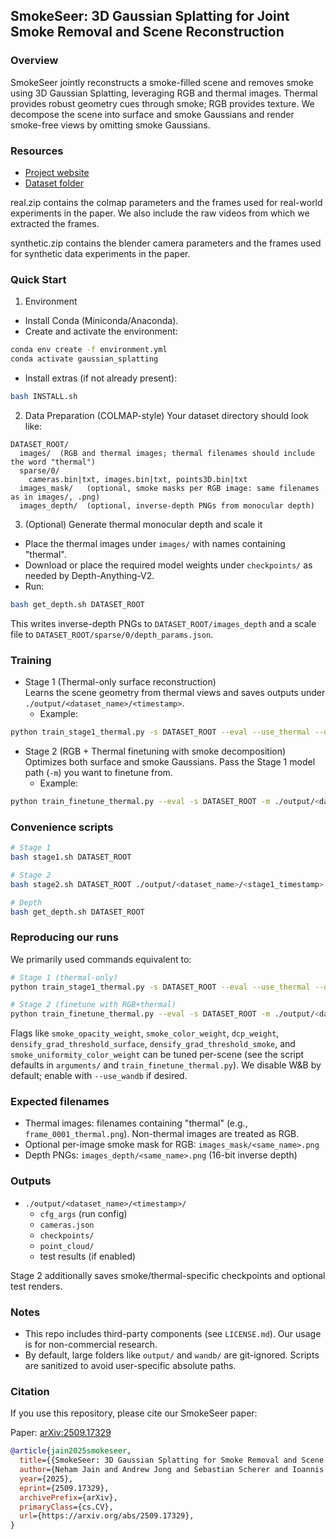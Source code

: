 ## SmokeSeer: 3D Gaussian Splatting for Joint Smoke Removal and Scene Reconstruction

### Overview
SmokeSeer jointly reconstructs a smoke-filled scene and removes smoke using 3D Gaussian Splatting, leveraging RGB and thermal images. Thermal provides robust geometry cues through smoke; RGB provides texture. We decompose the scene into surface and smoke Gaussians and render smoke-free views by omitting smoke Gaussians.

### Resources
- [Project website](https://imaging.cs.cmu.edu/smokeseer/)
- [Dataset folder](https://drive.google.com/drive/folders/1xwmLNRIaZYPERdSBJVWpu5P80DSEu6Ts?usp=sharing)

real.zip contains the colmap parameters and the frames used for real-world experiments in the paper. We also include the raw videos from which we extracted the frames. 

synthetic.zip contains the blender camera parameters and the frames used for synthetic data experiments in the paper. 

### Quick Start
1. Environment
- Install Conda (Miniconda/Anaconda).
- Create and activate the environment:
```bash
conda env create -f environment.yml
conda activate gaussian_splatting
```
- Install extras (if not already present):
```bash
bash INSTALL.sh
```

2. Data Preparation (COLMAP-style)
Your dataset directory should look like:
```text
DATASET_ROOT/
  images/  (RGB and thermal images; thermal filenames should include the word "thermal")
  sparse/0/
    cameras.bin|txt, images.bin|txt, points3D.bin|txt
  images_mask/   (optional, smoke masks per RGB image: same filenames as in images/, .png)
  images_depth/  (optional, inverse-depth PNGs from monocular depth)
```

3. (Optional) Generate thermal monocular depth and scale it
- Place the thermal images under `images/` with names containing "thermal".
- Download or place the required model weights under `checkpoints/` as needed by Depth-Anything-V2.
- Run:
```bash
bash get_depth.sh DATASET_ROOT
```
This writes inverse-depth PNGs to `DATASET_ROOT/images_depth` and a scale file to `DATASET_ROOT/sparse/0/depth_params.json`.

### Training
- Stage 1 (Thermal-only surface reconstruction)  
  Learns the scene geometry from thermal views and saves outputs under `./output/<dataset_name>/<timestamp>`.
  - Example:
```bash
python train_stage1_thermal.py -s DATASET_ROOT --eval --use_thermal --depths images_depth
```

- Stage 2 (RGB + Thermal finetuning with smoke decomposition)  
  Optimizes both surface and smoke Gaussians. Pass the Stage 1 model path (`-m`) you want to finetune from.
  - Example:
```bash
python train_finetune_thermal.py --eval -s DATASET_ROOT -m ./output/<dataset_name>/<stage1_timestamp> --use_thermal --depths images_depth
```

### Convenience scripts
```bash
# Stage 1
bash stage1.sh DATASET_ROOT

# Stage 2
bash stage2.sh DATASET_ROOT ./output/<dataset_name>/<stage1_timestamp>

# Depth
bash get_depth.sh DATASET_ROOT
```

### Reproducing our runs
We primarily used commands equivalent to:
```bash
# Stage 1 (thermal-only)
python train_stage1_thermal.py -s DATASET_ROOT --eval --use_thermal --depths images_depth

# Stage 2 (finetune with RGB+thermal)
python train_finetune_thermal.py --eval -s DATASET_ROOT -m ./output/<dataset_name>/<stage1_timestamp> --use_thermal --depths images_depth
```
Flags like `smoke_opacity_weight`, `smoke_color_weight`, `dcp_weight`, `densify_grad_threshold_surface`, `densify_grad_threshold_smoke`, and `smoke_uniformity_color_weight` can be tuned per-scene (see the script defaults in `arguments/` and `train_finetune_thermal.py`). We disable W&B by default; enable with `--use_wandb` if desired.

### Expected filenames
- Thermal images: filenames containing "thermal" (e.g., `frame_0001_thermal.png`). Non-thermal images are treated as RGB.
- Optional per-image smoke mask for RGB: `images_mask/<same_name>.png`
- Depth PNGs: `images_depth/<same_name>.png` (16-bit inverse depth)

### Outputs
- `./output/<dataset_name>/<timestamp>/`
  - `cfg_args` (run config)
  - `cameras.json`
  - `checkpoints/`
  - `point_cloud/`
  - test results (if enabled)

Stage 2 additionally saves smoke/thermal-specific checkpoints and optional test renders.

### Notes
- This repo includes third-party components (see `LICENSE.md`). Our usage is for non-commercial research.
- By default, large folders like `output/` and `wandb/` are git-ignored. Scripts are sanitized to avoid user-specific absolute paths.

### Citation
If you use this repository, please cite our SmokeSeer paper:

Paper: [arXiv:2509.17329](https://arxiv.org/abs/2509.17329)

```bibtex
@article{jain2025smokeseer,
  title={{SmokeSeer: 3D Gaussian Splatting for Smoke Removal and Scene Reconstruction}},
  author={Neham Jain and Andrew Jong and Sebastian Scherer and Ioannis Gkioulekas},
  year={2025},
  eprint={2509.17329},
  archivePrefix={arXiv},
  primaryClass={cs.CV},
  url={https://arxiv.org/abs/2509.17329},
}
```

